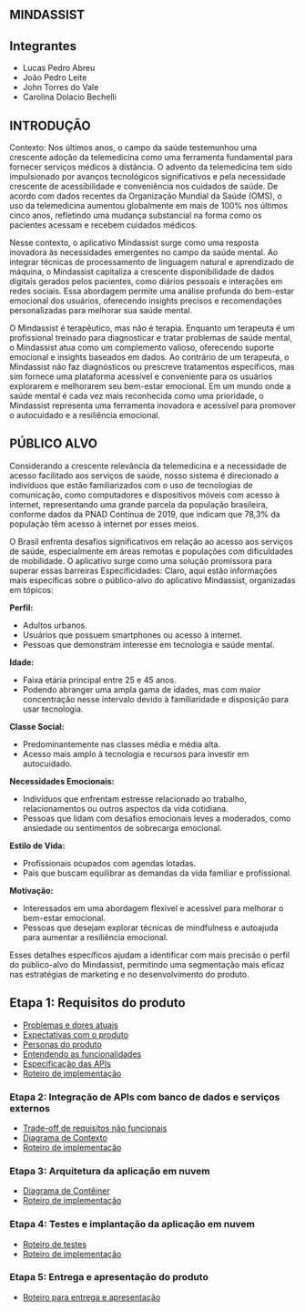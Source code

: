 ## MINDASSIST

## Integrantes
- Lucas Pedro Abreu
- João Pedro Leite
- John Torres do Vale
- Carolina Dolacio Bechelli

## INTRODUÇÃO

Contexto:
Nos últimos anos, o campo da saúde testemunhou uma crescente adoção da telemedicina como uma ferramenta fundamental para fornecer serviços médicos à distância. O advento da telemedicina tem sido impulsionado por avanços tecnológicos significativos e pela necessidade crescente de acessibilidade e conveniência nos cuidados de saúde. De acordo com dados recentes da Organização Mundial da Saúde (OMS), o uso da telemedicina aumentou globalmente em mais de 100% nos últimos cinco anos, refletindo uma mudança substancial na forma como os pacientes acessam e recebem cuidados médicos.

Nesse contexto, o aplicativo Mindassist surge como uma resposta inovadora às necessidades emergentes no campo da saúde mental. Ao integrar técnicas de processamento de linguagem natural e aprendizado de máquina, o Mindassist capitaliza a crescente disponibilidade de dados digitais gerados pelos pacientes, como diários pessoais e interações em redes sociais. Essa abordagem permite uma análise profunda do bem-estar emocional dos usuários, oferecendo insights precisos e recomendações personalizadas para melhorar sua saúde mental.

O Mindassist é terapêutico, mas não é terapia. Enquanto um terapeuta é um profissional treinado para diagnosticar e tratar problemas de saúde mental, o Mindassist atua como um complemento valioso, oferecendo suporte emocional e insights baseados em dados. Ao contrário de um terapeuta, o Mindassist não faz diagnósticos ou prescreve tratamentos específicos, mas sim fornece uma plataforma acessível e conveniente para os usuários explorarem e melhorarem seu bem-estar emocional. Em um mundo onde a saúde mental é cada vez mais reconhecida como uma prioridade, o Mindassist representa uma ferramenta inovadora e acessível para promover o autocuidado e a resiliência emocional.

## PÚBLICO ALVO

Considerando a crescente relevância da telemedicina e a necessidade de acesso facilitado aos serviços de saúde, nosso sistema é direcionado a indivíduos que estão familiarizados com o uso de tecnologias de comunicação, como computadores e dispositivos móveis com acesso à internet, representando uma grande parcela da população brasileira, conforme dados da PNAD Contínua de 2019, que indicam que 78,3% da população têm acesso à internet por esses meios.

O Brasil enfrenta desafios significativos em relação ao acesso aos serviços de saúde, especialmente em áreas remotas e populações com dificuldades de mobilidade. O aplicativo surge como uma solução promissora para superar essas barreiras
Especificidades:
Claro, aqui estão informações mais específicas sobre o público-alvo do aplicativo Mindassist, organizadas em tópicos:

**Perfil:**
- Adultos urbanos.
- Usuários que possuem smartphones ou acesso à internet.
- Pessoas que demonstram interesse em tecnologia e saúde mental.

**Idade:**
- Faixa etária principal entre 25 e 45 anos.
- Podendo abranger uma ampla gama de idades, mas com maior concentração nesse intervalo devido à familiaridade e disposição para usar tecnologia.

**Classe Social:**
- Predominantemente nas classes média e média alta.
- Acesso mais amplo à tecnologia e recursos para investir em autocuidado.

**Necessidades Emocionais:**
- Indivíduos que enfrentam estresse relacionado ao trabalho, relacionamentos ou outros aspectos da vida cotidiana.
- Pessoas que lidam com desafios emocionais leves a moderados, como ansiedade ou sentimentos de sobrecarga emocional.

**Estilo de Vida:**
- Profissionais ocupados com agendas lotadas.
- Pais que buscam equilibrar as demandas da vida familiar e profissional.

**Motivação:**
- Interessados em uma abordagem flexível e acessível para melhorar o bem-estar emocional.
- Pessoas que desejam explorar técnicas de mindfulness e autoajuda para aumentar a resiliência emocional.

Esses detalhes específicos ajudam a identificar com mais precisão o perfil do público-alvo do Mindassist, permitindo uma segmentação mais eficaz nas estratégias de marketing e no desenvolvimento do produto.



## Etapa 1: Requisitos do produto

* [Problemas e dores atuais](docs/problemas.md)
* [Expectativas com o produto](docs/expectativas.md)
* [Personas do produto](docs/personas.md)
* [Entendendo as funcionalidades](docs/funcionalidades.md)
* [Especificação das APIs](docs/apis.md)
* [Roteiro de implementação](docs/roteiro-de-implementacao.md)

### Etapa 2: Integração de APIs com banco de dados e serviços externos

* [Trade-off de requisitos não funcionais](docs/tradeoffs.md)
* [Diagrama de Contexto](docs/diagrama-de-contexto.md)
* [Roteiro de implementação](docs/roteiro-de-implementacao.md)

### Etapa 3: Arquitetura da aplicação em nuvem

* [Diagrama de Contêiner](docs/diagrama-de-conteiner.md)
* [Roteiro de implementação](docs/roteiro-de-implementacao.md)

### Etapa 4: Testes e implantação da aplicação em nuvem

* [Roteiro de testes](docs/roteiro-de-teste-e-deploy.md)
* [Roteiro de implementação](docs/roteiro-de-implementacao.md)

### Etapa 5: Entrega e apresentação do produto

* [Roteiro para entrega e apresentação](docs/roteiro-de-entrega-e-apresentacao.md)
